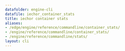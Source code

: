 ```yaml
---
datafolder: engine-cli
datafile: iechor_container_stats
title: iechor container stats
aliases:
- /edge/engine/reference/commandline/container_stats/
- /engine/reference/commandline/container_stats/
- /engine/reference/commandline/stats/
layout: cli
---
```


<!--
This page is automatically generated from iEchor's source code. If you want to
suggest a change to the text that appears here, open a ticket or pull request
in the source repository on GitHub:

https://github.com/iechor/cli
-->
